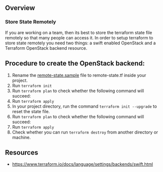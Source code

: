 ## Overview

### Store State Remotely

If you are working on a team, then its best to store the terraform state file remotely so that many people can access it. In order to setup terraform to store state remotely you need two things: a swift enabled OpenStack and a Terraform OpenStack backend resource.

## Procedure to create the OpenStack backend:

1. Rename the [remote-state.sample](../remote-state.sample) file to remote-state.tf inside your project.
2. Run `terraform init`
3. Run `terraform plan` to check whether the following command will succeed:
4. Run `terraform apply`
6. In your project directory, run the command `terraform init --upgrade` to reset the state file.
7. Run `terraform plan` to check whether the following command will succeed:
8. Run `terraform apply`
9. Check whether you can run `terraform destroy` from another directory or machine.

## Resources
- https://www.terraform.io/docs/language/settings/backends/swift.html
